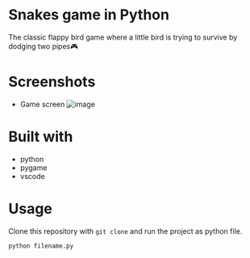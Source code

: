 # Snakes game in Python

The classic flappy bird game where a little bird is trying to survive by dodging two pipes🎮

# Screenshots
- Game screen
![image](https://github.com/sahil-gpm/FlappyBirdPython/assets/142314251/0385fc3d-331e-48cd-8f7b-28103bc1ec1b)


# Built with
- python
- pygame
- vscode

# Usage 

Clone this repository with `git clone` and run the project as python file.


```
python filename.py
```
